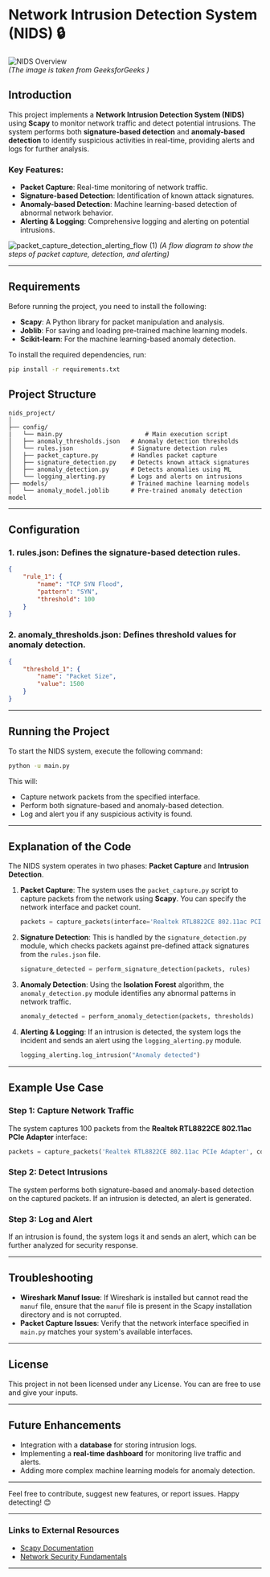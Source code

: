 
# Network Intrusion Detection System (NIDS) 🔒

![NIDS Overview](https://media.geeksforgeeks.org/wp-content/uploads/20220630185949/NIDS.png)  
*(The image is taken from GeeksforGeeks )*


## Introduction
This project implements a **Network Intrusion Detection System (NIDS)** using **Scapy** to monitor network traffic and detect potential intrusions. The system performs both **signature-based detection** and **anomaly-based detection** to identify suspicious activities in real-time, providing alerts and logs for further analysis.

### Key Features:
- **Packet Capture**: Real-time monitoring of network traffic.
- **Signature-based Detection**: Identification of known attack signatures.
- **Anomaly-based Detection**: Machine learning-based detection of abnormal network behavior.
- **Alerting & Logging**: Comprehensive logging and alerting on potential intrusions.

![packet_capture_detection_alerting_flow (1)](https://github.com/user-attachments/assets/b1689b2c-2adf-4127-9abe-cc0fe2769256
)
*(A flow diagram to show the steps of packet capture, detection, and alerting)*

---

## Requirements

Before running the project, you need to install the following:

- **Scapy**: A Python library for packet manipulation and analysis.
- **Joblib**: For saving and loading pre-trained machine learning models.
- **Scikit-learn**: For the machine learning-based anomaly detection.

To install the required dependencies, run:
```bash
pip install -r requirements.txt
```

## Project Structure

```
nids_project/
│
├── config/
|   └── main.py                       # Main execution script
│   ├── anomaly_thresholds.json   # Anomaly detection thresholds
│   └── rules.json                # Signature detection rules
│   ├── packet_capture.py         # Handles packet capture
│   ├── signature_detection.py    # Detects known attack signatures
│   ├── anomaly_detection.py      # Detects anomalies using ML
│   └── logging_alerting.py       # Logs and alerts on intrusions
├── models/                       # Trained machine learning models
│   └── anomaly_model.joblib      # Pre-trained anomaly detection model

```

---

## Configuration

### 1. **rules.json**: Defines the signature-based detection rules.
```json
{
    "rule_1": {
        "name": "TCP SYN Flood",
        "pattern": "SYN",
        "threshold": 100
    }
}
```

### 2. **anomaly_thresholds.json**: Defines threshold values for anomaly detection.
```json
{
    "threshold_1": {
        "name": "Packet Size",
        "value": 1500
    }
}
```

---

## Running the Project

To start the NIDS system, execute the following command:
```bash
python -u main.py
```

This will:
- Capture network packets from the specified interface.
- Perform both signature-based and anomaly-based detection.
- Log and alert you if any suspicious activity is found.

---

## Explanation of the Code

The NIDS system operates in two phases: **Packet Capture** and **Intrusion Detection**.

1. **Packet Capture**: The system uses the `packet_capture.py` script to capture packets from the network using **Scapy**. You can specify the network interface and packet count.
   ```python
   packets = capture_packets(interface='Realtek RTL8822CE 802.11ac PCIe Adapter', count=100)
   ```

2. **Signature Detection**: This is handled by the `signature_detection.py` module, which checks packets against pre-defined attack signatures from the `rules.json` file.
   ```python
   signature_detected = perform_signature_detection(packets, rules)
   ```

3. **Anomaly Detection**: Using the **Isolation Forest** algorithm, the `anomaly_detection.py` module identifies any abnormal patterns in network traffic.
   ```python
   anomaly_detected = perform_anomaly_detection(packets, thresholds)
   ```

4. **Alerting & Logging**: If an intrusion is detected, the system logs the incident and sends an alert using the `logging_alerting.py` module.
   ```python
   logging_alerting.log_intrusion("Anomaly detected")
   ```

---

## Example Use Case

### Step 1: Capture Network Traffic
The system captures 100 packets from the **Realtek RTL8822CE 802.11ac PCIe Adapter** interface:
```python
packets = capture_packets('Realtek RTL8822CE 802.11ac PCIe Adapter', count=100)
```

### Step 2: Detect Intrusions
The system performs both signature-based and anomaly-based detection on the captured packets. If an intrusion is detected, an alert is generated.

### Step 3: Log and Alert
If an intrusion is found, the system logs it and sends an alert, which can be further analyzed for security response.

---

## Troubleshooting

- **Wireshark Manuf Issue**: If Wireshark is installed but cannot read the `manuf` file, ensure that the `manuf` file is present in the Scapy installation directory and is not corrupted.
- **Packet Capture Issues**: Verify that the network interface specified in `main.py` matches your system's available interfaces.

---

## License
This project in not been licensed under any License. You can are free to use and give your inputs.

---

## Future Enhancements

- Integration with a **database** for storing intrusion logs.
- Implementing a **real-time dashboard** for monitoring live traffic and alerts.
- Adding more complex machine learning models for anomaly detection.
  
---

Feel free to contribute, suggest new features, or report issues. Happy detecting! 😊

---

### Links to External Resources
- [Scapy Documentation](https://scapy.readthedocs.io/)
- [Network Security Fundamentals](https://en.wikipedia.org/wiki/Network_security)

---
